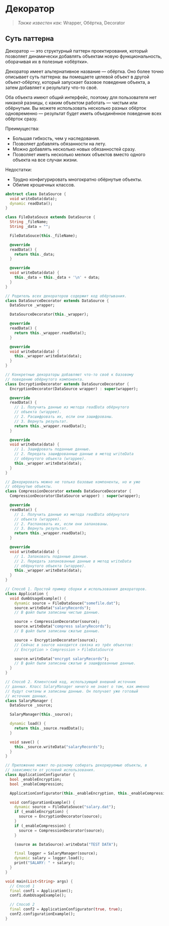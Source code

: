# Декоратор

> *Также известен как:* Wrapper,  Обёртка,  Decorator


## Суть паттерна


Декоратор — это структурный паттерн проектирования, который позволяет динамически добавлять объектам новую функциональность, оборачивая их в полезные «обёртки».


Декоратор имеет альтернативное название — обёртка. Оно более точно описывает суть паттерна: вы помещаете целевой объект в другой объект-обёртку, который запускает базовое поведение объекта, а затем добавляет к результату что-то своё.

Оба объекта имеют общий интерфейс, поэтому для пользователя нет никакой разницы, с каким объектом работать — чистым или обёрнутым. Вы можете использовать несколько разных обёрток одновременно — результат будет иметь объединённое поведение всех обёрток сразу.

Преимущества:

- Большая гибкость, чем у наследования.
- Позволяет добавлять обязанности на лету.
- Можно добавлять несколько новых обязанностей сразу.
- Позволяет иметь несколько мелких объектов вместо одного объекта на все случаи жизни.

Недостатки:

- Трудно конфигурировать многократно обёрнутые объекты.
- Обилие крошечных классов.


```dart
abstract class DataSource {
  void writeData(data);
  dynamic readData();
}

class FileDataSouce extends DataSource {
  String _fileName;
  String _data = "";

  FileDataSouce(this._fileName);

  @override
  readData() {
    return this._data;
  }

  @override
  void writeData(data) {
    this._data = this._data + '\n' + data;
  }
}

// Родитель всех декораторов содержит код обёртывания.
class DataSourceDecorator extends DataSource {
  DataSource _wrapper;

  DataSourceDecorator(this._wrapper);

  @override
  readData() {
    return this._wrapper.readData();
  }

  @override
  void writeData(data) {
    this._wrapper.writeData(data);
  }
}

// Конкретные декораторы добавляют что-то своё к базовому
// поведению обёрнутого компонента.
class EncryptionDecorator extends DataSourceDecorator {
  EncryptionDecorator(DataSource wrapper) : super(wrapper);

  @override
  readData() {
    // 1. Получить данные из метода readData обёрнутого
    // объекта (wrappee).
    // 2. Расшифровать их, если они зашифрованы.
    // 3. Вернуть результат.
    return this._wrapper.readData();
  }

  @override
  void writeData(data) {
    // 1. Зашифровать поданные данные.
    // 2. Передать зашифрованные данные в метод writeData
    // обёрнутого объекта (wrappee).
    this._wrapper.writeData(data);
  }
}

// Декорировать можно не только базовые компоненты, но и уже
// обёрнутые объекты.
class CompressionDecorator extends DataSourceDecorator {
  CompressionDecorator(DataSource wrapper) : super(wrapper);

  @override
  readData() {
    // 1. Получить данные из метода readData обёрнутого
    // объекта (wrappee).
    // 2. Распаковать их, если они запакованы.
    // 3. Вернуть результат.
    return this._wrapper.readData();
  }

  @override
  void writeData(data) {
    // 1. Запаковать поданные данные.
    // 2. Передать запакованные данные в метод writeData
    // обёрнутого объекта (wrappee).
    this._wrapper.writeData(data);
  }
}

// Способ 1. Простой пример сборки и использования декораторов.
class Application {
  void dumbUsageExample() {
    dynamic source = FileDataSouce("somefile.dat");
    source.writeData("salaryRecords");
    // В файл были записаны чистые данные.

    source = CompressionDecorator(source);
    source.writeData("compress salaryRecords");
    // В файл были записаны сжатые данные.

    source = EncryptionDecorator(source);
    // Сейчас в source находится связка из трёх объектов:
    // Encryption > Compression > FileDataSource

    source.writeData("encrypt salaryRecords");
    // В файл были записаны сжатые и зашифрованные данные.
  }
}

// Способ 2. Клиентский код, использующий внешний источник
// данных. Класс SalaryManager ничего не знает о том, как именно
// будут считаны и записаны данные. Он получает уже готовый
// источник данных.
class SalaryManager {
  DataSource _source;

  SalaryManager(this._source);

  dynamic load() {
    return this._source.readData();
  }

  void save() {
    this._source.writeData("salaryRecords");
  }
}

// Приложение может по-разному собирать декорируемые объекты, в
// зависимости от условий использования.
class ApplicationConfigurator {
  bool _enableEncryption;
  bool _enableCompression;

  ApplicationConfigurator(this._enableEncryption, this._enableCompression);

  void configurationExample() {
    dynamic source = FileDataSouce("salary.dat");
    if (_enableEncryption) {
      source = EncryptionDecorator(source);
    }
    if (_enableCompression) {
      source = CompressionDecorator(source);
    }

    (source as DataSource).writeData("TEST DATA");

    final logger = SalaryManager(source);
    dynamic salary = logger.load();
    print("SALARY: " + salary);
  }
}

void main(List<String> args) {
  // Способ 1
  final conf1 = Application();
  conf1.dumbUsageExample();

  // Способ 2
  final conf2 = ApplicationConfigurator(true, true);
  conf2.configurationExample();
}

```
